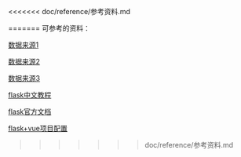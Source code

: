 <<<<<<< doc/reference/参考资料.md

=======
可参考的资料：

[数据来源1](https://ncov2019.live/map)

[数据来源2](https://cov19.cc/)

[数据来源3](https://coronavirus.jhu.edu/vaccines/international)

[flask中文教程](https://www.w3cschool.cn/flask/flask_templates.html)

[flask官方文档](https://flask.palletsprojects.com/en/1.1.x/)

[flask+vue项目配置](https://cloud.tencent.com/developer/article/1639565)
>>>>>>> doc/reference/参考资料.md
